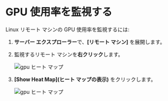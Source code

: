 ---
---
# <a name="monitoring-gpu-utilization"></a>GPU 使用率を監視する
Linux リモート マシンの GPU 使用率を監視するには:

1. **サーバー エクスプローラー**で、**[リモート マシン]** を展開します。
2. 監視するリモート マシンを**右クリック**します。
    
    ![gpu ヒート マップ](media\monitor-gpu\gpu-heatmap-0.png)

2. **[Show Heat Map]\(ヒート マップの表示\)** をクリックします。
    
    ![gpu ヒート マップ](media\monitor-gpu\heatmap.png)
    